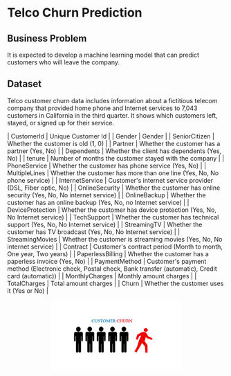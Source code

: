 # Telco Churn Prediction

## Business Problem

It is expected to develop a machine learning model that can predict customers who will leave the company.

## Dataset

Telco customer churn data includes information about a fictitious telecom company that provided home phone and Internet services to 7,043 customers in California in the third quarter. It shows which customers left, stayed, or signed up for their service.

| CustomerId        | Unique Customer Id                                                                                             |
| Gender            | Gender                                                                                                         |
| SeniorCitizen     | Whether the customer is old (1, 0)                                                                             |
| Partner           | Whether the customer has a partner (Yes, No)                                                                   |
| Dependents        | Whether the client has dependents (Yes, No)                                                                    |
| tenure            | Number of months the customer stayed with the company                                                          |
| PhoneService      | Whether the customer has phone service (Yes, No)                                                               |
| MultipleLines     | Whether the customer has more than one line (Yes, No, No phone service)                                        |
| InternetService   | Customer's internet service provider (DSL, Fiber optic, No)                                                    |
| OnlineSecurity    | Whether the customer has online security (Yes, No, No internet service)                                        |
| OnlineBackup      | Whether the customer has an online backup (Yes, No, no Internet service)                                       |
| DeviceProtection  | Whether the customer has device protection (Yes, No, No Internet service)                                      |
| TechSupport       | Whether the customer has technical support (Yes, No, No Internet service)                                      |
| StreamingTV       | Whether the customer has TV broadcast (Yes, No, No Internet service)                                           |
| StreamingMovies   | Whether the customer is streaming movies (Yes, No, No internet service)                                        |
| Contract          | Customer's contract period (Month to month, One year, Two years)                                               |
| PaperlessBilling  | Whether the customer has a paperless invoice (Yes, No)                                                         |
| PaymentMethod     | Customer's payment method (Electronic check, Postal check, Bank transfer (automatic), Credit card (automatic)) |
| MonthlyCharges    | Monthly amount charges                                                                                         |
| TotalCharges      | Total amount charges                                                                                           |
| Churn             | Whether the customer uses it (Yes or No)                                                                       |

<p align="center" width="100%">
    <img width="60%" src="churn.jpg">
</p>
